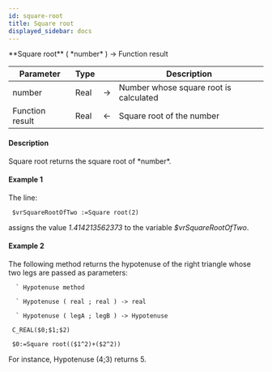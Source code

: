 ```yaml
---
id: square-root
title: Square root
displayed_sidebar: docs
---
```


<!--REF #_command_.Square root.Syntax-->**Square root** ( *number* ) -> Function result<!-- END REF-->
<!--REF #_command_.Square root.Params-->
| Parameter | Type |  | Description |
| --- | --- | --- | --- |
| number | Real | -> | Number whose square root is calculated |
| Function result | Real | <- | Square root of the number |

<!-- END REF-->

#### Description 

<!--REF #_command_.Square root.Summary-->Square root returns the square root of *number*.<!-- END REF-->

#### Example 1 

The line:

```4d
 $vrSquareRootOfTwo :=Square root(2)
```

assigns the value *1.414213562373* to the variable *$vrSquareRootOfTwo*.

#### Example 2 

The following method returns the hypotenuse of the right triangle whose two legs are passed as parameters:

```4d
  ` Hypotenuse method

  ` Hypotenuse ( real ; real ) -> real

  ` Hypotenuse ( legA ; legB ) -> Hypotenuse

 C_REAL($0;$1;$2)

 $0:=Square root(($1^2)+($2^2))
```

For instance, Hypotenuse (4;3) returns 5.
